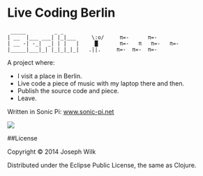 # Live Coding Berlin

```
 _____         _ _ 
| __  |___ ___| |_|___     \:o/     π=-      π=-
| __ -| -_|  _| | |   |     █       π=-   π   π=-   π=-
|_____|___|_| |_|_|_|_|   .||.     π=-  π=-  π=-
```

A project where: 
* I visit a place in Berlin.
* Live code a piece of music with my laptop there and then.
* Publish the source code and piece.
* Leave.

Written in Sonic Pi: www.sonic-pi.net

![](http://nadine-rossa.de/made-in-berlin-badge.png)

##License

Copyright © 2014 Joseph Wilk

Distributed under the Eclipse Public License, the same as Clojure.
